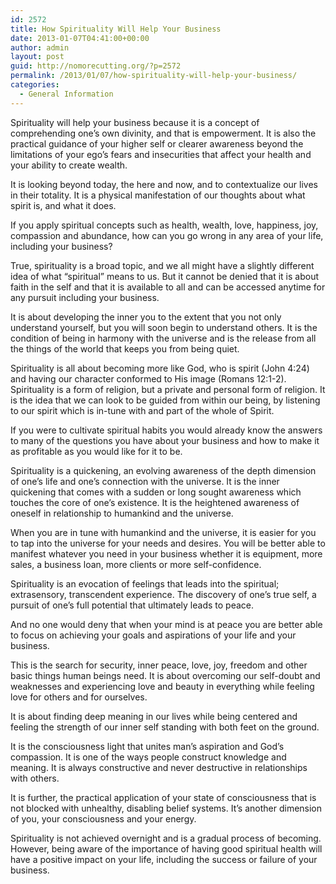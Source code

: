 ```yaml
---
id: 2572
title: How Spirituality Will Help Your Business
date: 2013-01-07T04:41:00+00:00
author: admin
layout: post
guid: http://nomorecutting.org/?p=2572
permalink: /2013/01/07/how-spirituality-will-help-your-business/
categories:
  - General Information
---
```

Spirituality will help your business because it is a concept of comprehending one&#8217;s own divinity, and that is empowerment. It is also the practical guidance of your higher self or clearer awareness beyond the limitations of your ego&#8217;s fears and insecurities that affect your health and your ability to create wealth.

It is looking beyond today, the here and now, and to contextualize our lives in their totality. It is a physical manifestation of our thoughts about what spirit is, and what it does.

If you apply spiritual concepts such as health, wealth, love, happiness, joy, compassion and abundance, how can you go wrong in any area of your life, including your business?

True, spirituality is a broad topic, and we all might have a slightly different idea of what &#8220;spiritual&#8221; means to us. But it cannot be denied that it is about faith in the self and that it is available to all and can be accessed anytime for any pursuit including your business.

It is about developing the inner you to the extent that you not only understand yourself, but you will soon begin to understand others. It is the condition of being in harmony with the universe and is the release from all the things of the world that keeps you from being quiet.

Spirituality is all about becoming more like God, who is spirit (John 4:24) and having our character conformed to His image (Romans 12:1-2). Spirituality is a form of religion, but a private and personal form of religion. It is the idea that we can look to be guided from within our being, by listening to our spirit which is in-tune with and part of the whole of Spirit.

If you were to cultivate spiritual habits you would already know the answers to many of the questions you have about your business and how to make it as profitable as you would like for it to be.

Spirituality is a quickening, an evolving awareness of the depth dimension of one&#8217;s life and one&#8217;s connection with the universe. It is the inner quickening that comes with a sudden or long sought awareness which touches the core of one&#8217;s existence. It is the heightened awareness of oneself in relationship to humankind and the universe.

When you are in tune with humankind and the universe, it is easier for you to tap into the universe for your needs and desires. You will be better able to manifest whatever you need in your business whether it is equipment, more sales, a business loan, more clients or more self-confidence.

Spirituality is an evocation of feelings that leads into the spiritual; extrasensory, transcendent experience. The discovery of one&#8217;s true self, a pursuit of one&#8217;s full potential that ultimately leads to peace.

And no one would deny that when your mind is at peace you are better able to focus on achieving your goals and aspirations of your life and your business.

This is the search for security, inner peace, love, joy, freedom and other basic things human beings need. It is about overcoming our self-doubt and weaknesses and experiencing love and beauty in everything while feeling love for others and for ourselves.

It is about finding deep meaning in our lives while being centered and feeling the strength of our inner self standing with both feet on the ground.

It is the consciousness light that unites man&#8217;s aspiration and God&#8217;s compassion. It is one of the ways people construct knowledge and meaning. It is always constructive and never destructive in relationships with others.

It is further, the practical application of your state of consciousness that is not blocked with unhealthy, disabling belief systems. It&#8217;s another dimension of you, your consciousness and your energy.

Spirituality is not achieved overnight and is a gradual process of becoming. However, being aware of the importance of having good spiritual health will have a positive impact on your life, including the success or failure of your business.